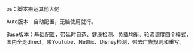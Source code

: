 ps：脚本搬运其他大佬




Auto版本：自动配置，无脑使用就行。





Base版本：基础配置，带延时自选、健康检测、负载均衡、轮流调度四个模式，国内全走direct，带YouTube、Netflix、Disney检测，带去广告规则和重写。
